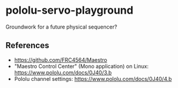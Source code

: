 # pololu-servo-playground
Groundwork for a future physical sequencer?

## References
* https://github.com/FRC4564/Maestro
* "Maestro Control Center" (Mono application) on Linux: https://www.pololu.com/docs/0J40/3.b
* Pololu channel settings: https://www.pololu.com/docs/0J40/4.b
